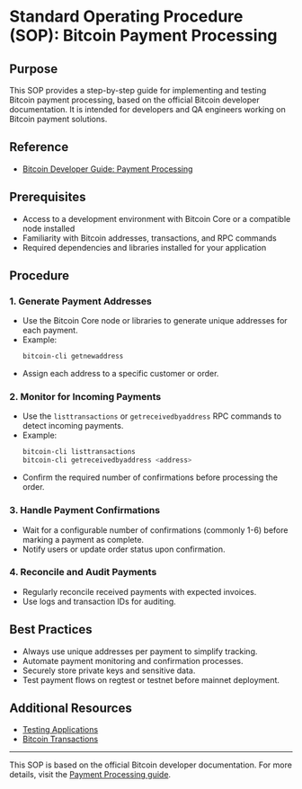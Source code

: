 # Standard Operating Procedure (SOP): Bitcoin Payment Processing

## Purpose
This SOP provides a step-by-step guide for implementing and testing Bitcoin payment processing, based on the official Bitcoin developer documentation. It is intended for developers and QA engineers working on Bitcoin payment solutions.

## Reference
- [Bitcoin Developer Guide: Payment Processing](https://developer.bitcoin.org/examples/payment_processing.html)

## Prerequisites
- Access to a development environment with Bitcoin Core or a compatible node installed
- Familiarity with Bitcoin addresses, transactions, and RPC commands
- Required dependencies and libraries installed for your application

## Procedure

### 1. Generate Payment Addresses
- Use the Bitcoin Core node or libraries to generate unique addresses for each payment.
- Example:
  ```bash
  bitcoin-cli getnewaddress
  ```
- Assign each address to a specific customer or order.

### 2. Monitor for Incoming Payments
- Use the `listtransactions` or `getreceivedbyaddress` RPC commands to detect incoming payments.
- Example:
  ```bash
  bitcoin-cli listtransactions
  bitcoin-cli getreceivedbyaddress <address>
  ```
- Confirm the required number of confirmations before processing the order.

### 3. Handle Payment Confirmations
- Wait for a configurable number of confirmations (commonly 1-6) before marking a payment as complete.
- Notify users or update order status upon confirmation.

### 4. Reconcile and Audit Payments
- Regularly reconcile received payments with expected invoices.
- Use logs and transaction IDs for auditing.

## Best Practices
- Always use unique addresses per payment to simplify tracking.
- Automate payment monitoring and confirmation processes.
- Securely store private keys and sensitive data.
- Test payment flows on regtest or testnet before mainnet deployment.

## Additional Resources
- [Testing Applications](https://developer.bitcoin.org/examples/testing.html)
- [Bitcoin Transactions](https://developer.bitcoin.org/examples/transactions.html)

---
This SOP is based on the official Bitcoin developer documentation. For more details, visit the [Payment Processing guide](https://developer.bitcoin.org/examples/payment_processing.html).
